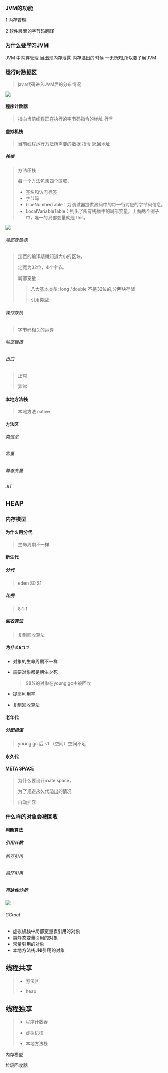 

### JVM的功能

1 内存管理

2 软件层面的字节码翻译 



### 为什么要学习JVM

JVM 中内存管理  当出现内存泄露  内存溢出的时候  一无所知,所以要了解JVM





### 运行时数据区

> java代码进入JVM后的分布情况



![](image/JVM-01.jpg)



#### 程序计数器

>  指向当前线程正在执行的字节码指令的地址 行号

#### 虚拟机栈

> 当前线程运行方法所需要的数据 指令 返回地址

##### 栈帧

> 方法压栈
>
> 每一个方法包含四个区域，
>
> - 签名和访问标签
> - 字节码
> - LineNumberTable：为调试器提供源码中的每一行对应的字节码信息。
> - LocalVariableTable：列出了所有栈帧中的局部变量。上面两个例子中，唯一的局部变量就是 this。

![](image/JVM-02.png)

###### 局部变量表

> 定宽的编译期就知道大小的区块。
>
> 定宽为32位，4个字节。
>
> 局部变量：
>
> > 八大基本类型: long /double 不是32位的,分两块存储
> >
> > 引用类型
>
>

###### 操作数栈

>字节码相关的运算

###### 动态链接

>

###### 出口

> 正常
>
> 异常



#### 本地方法栈

>本地方法 native

#### 方法区

###### 类信息 

###### 常量 

######  静态变量 

###### JIT

## HEAP

### 内存模型

#### 为什么用分代

> 生命周期不一样

#### 新生代

##### 分代

> eden S0  S1

##### 比例

> 8:1:1

##### 回收算法

> 复制回收算法

##### 为什么8:1:1

- 对象的生命周期不一样

- 需要对象都是朝生夕死 

  >  98%的对象在young gc中被回收

- 提高利用率

- 复制回收算法

 

#### 老年代

##### 分配担保

> young gc 后 s1 （空间）空间不足





#### 永久代

#### META SPACE

> 为什么要设计mate space，
>
> 为了规避永久代溢出的情况
>
> 自动扩容



### 什么样的对象会被回收

#### 判断算法

##### 引用计数

###### 相互引用

###### 循环引用



##### 可达性分析

![](image/JVM-03.png)

 

###### GCroot

- 虚拟机栈中局部变量表引用的对象
- 类静态变量引用的对象
- 常量引用的对象
- 本地方法栈JNI引用的对象





## 线程共享

> - 方法区 
>
> - heap

## 线程独享

>  - 程序计数器 
>
>  - 虚拟机栈 
>
>  - 本地方法栈











内存模型







垃圾回收器